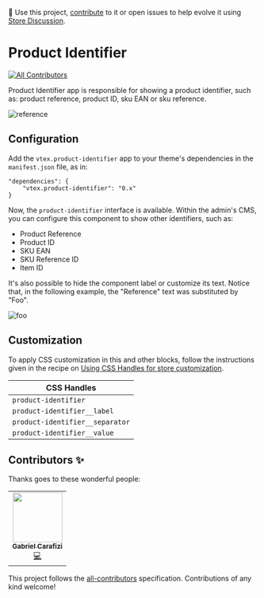 📢 Use this project, [contribute](https://github.com/vtex-apps/product-identifier) to it or open issues to help evolve it using [Store Discussion](https://github.com/vtex-apps/store-discussion).

# Product Identifier
<!-- ALL-CONTRIBUTORS-BADGE:START - Do not remove or modify this section -->
[![All Contributors](https://img.shields.io/badge/all_contributors-1-orange.svg?style=flat-square)](#contributors-)
<!-- ALL-CONTRIBUTORS-BADGE:END -->

Product Identifier app is responsible for showing a product identifier, such as: product reference, product ID, sku EAN or sku reference.

![reference](https://user-images.githubusercontent.com/60782333/90151384-0abbd380-dd5d-11ea-9022-69ba4685e1d0.png)

## Configuration

Add the `vtex.product-identifier` app to your theme's dependencies in the `manifest.json` file, as in:

```
"dependencies": {
    "vtex.product-identifier": "0.x"
}
```

Now, the `product-identifier` interface is available. Within the admin's CMS, you can configure this component to show other identifiers, such as:

- Product Reference
- Product ID
- SKU EAN
- SKU Reference ID
- Item ID

It's also possible to hide the component label or customize its text. Notice that, in the following example, the "Reference" text was substituted by "Foo".

![foo](https://user-images.githubusercontent.com/60782333/90145130-004a0b80-dd56-11ea-9cbd-5ee621da4d69.png)

## Customization

To apply CSS customization in this and other blocks, follow the instructions given in the recipe on [Using  CSS  Handles for store customization](https://vtex.io/docs/recipes/style/using-css-handles-for-store-customization).

| CSS Handles |
| ----------- |
| `product-identifier`           | 
| `product-identifier__label`    | 
| `product-identifier__separator`| 
| `product-identifier__value`    | 

## Contributors ✨

Thanks goes to these wonderful people:

<!-- ALL-CONTRIBUTORS-LIST:START - Do not remove or modify this section -->
<!-- prettier-ignore-start -->
<!-- markdownlint-disable -->
<table>
  <tr>
    <td align="center"><a href="http://carafizi.com/"><img src="https://avatars3.githubusercontent.com/u/51974587?v=4" width="100px;" alt=""/><br /><sub><b>Gabriel Carafizi</b></sub></a><br /><a href="https://github.com/vtex-apps/product-identifier/commits?author=carafizi1" title="Code">💻</a></td>
  </tr>
</table>

<!-- markdownlint-enable -->
<!-- prettier-ignore-end -->
<!-- ALL-CONTRIBUTORS-LIST:END -->

This project follows the [all-contributors](https://github.com/all-contributors/all-contributors) specification. Contributions of any kind welcome!
